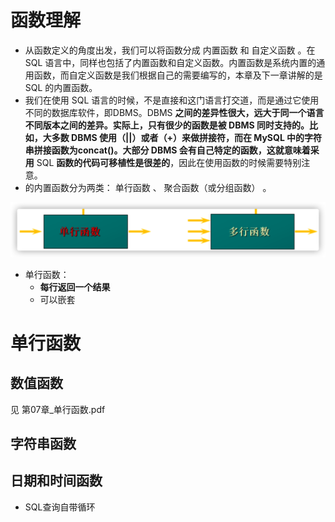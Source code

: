 # 函数理解

- 从函数定义的角度出发，我们可以将函数分成 内置函数 和 自定义函数 。在 SQL 语言中，同样也包括了内置函数和自定义函数。内置函数是系统内置的通用函数，而自定义函数是我们根据自己的需要编写的，本章及下一章讲解的是 SQL 的内置函数。
- 我们在使用 SQL 语言的时候，不是直接和这门语言打交道，而是通过它使用不同的数据库软件，即DBMS。DBMS **之间的差异性很大，远大于同一个语言不同版本之间的差异。**实际上，只有很少的函数是被 DBMS 同时支持的。比如，大多数 DBMS 使用（||）或者（+）来做拼接符，而在 MySQL 中的字符串拼接函数为concat()。大部分 DBMS 会有自己特定的函数，这就意味着**采用** SQL **函数的代码可移植性是很差的**，因此在使用函数的时候需要特别注意。
- 的内置函数分为两类： 单行函数 、 聚合函数（或分组函数） 。

![image-20220613000641387](Pic/image-20220613000641387.png)

- 单行函数：
  - **每行返回一个结果**
  - 可以嵌套

# 单行函数

## 数值函数

见 第07章_单行函数.pdf

## 字符串函数

## 日期和时间函数



- SQL查询自带循环

  